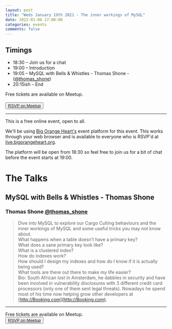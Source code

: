 ```yaml
---
layout: post
title: "Weds January 19th 2021 - The inner workings of MySQL"
date: 2022-01-06 17:00:00
categories: events
comments: false
---
```


## Timings

* 18:30 – Join us for a chat
* 19:00 – Introduction
* 19:05 – MySQL with Bells & Whistles - Thomas Shone - ([@thomas_shone](https://www.twitter.com/thomas_shone))
* 20:15ish – End

Free tickets are available on Meetup.  
<br><button>[RSVP on Meetup](https://www.meetup.com/leedsphp/events/283051933/)</button>

<hr/>

This is a free online event, open to all.

We'll be using [Big Orange Heart's](https://www.bigorangeheart.org) event platform for this event. This works through your web browser and is available to everyone who is RSVP'd at [live.bigorangeheart.org](https://live.bigorangeheart.org/).

The platform will be open from 18:30 so feel free to join us for a bit of chat before the event starts at 19:00.

# The Talks

## MySQL with Bells & Whistles - Thomas Shone

### Thomas Shone [@thomas_shone](https://www.twitter.com/thomas_shone)

> Dive into MySQL to explore our Cargo Culting behaviours and the inner workings of MySQL and some useful tricks you may not know about.  
What happens when a table doesn’t have a primary key?  
What does a sane primary key look like?  
What is a clustered index?  
How do indexes work?  
How should I design my indexes and how do I know if it is actually being used?  
What tools are there out there to make my life easier?  
Bio: South African lost in Amsterdam, he dabbles in security and have been involved in vulnerability disclosures with 3 different credit card processors (only one of them sent legal threats). Nowadays he spend most of his time now helping grow other developers at [http://Booking.com](http://Booking.com).

<hr/>

Free tickets are available on Meetup.
<br><button>[RSVP on Meetup](https://www.meetup.com/leedsphp/events/283051933/)</button>
